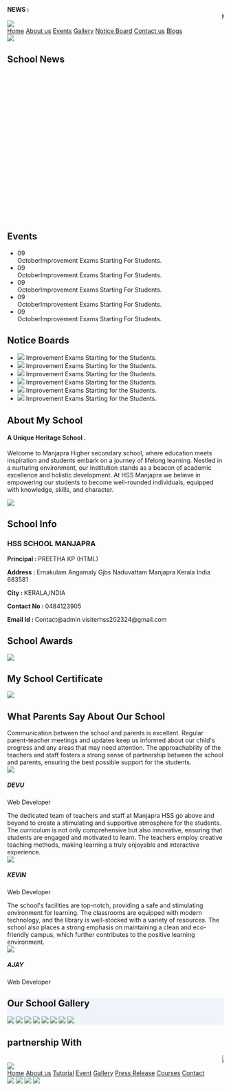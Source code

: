 <!DOCTYPE html>
<html>
<head>
<title>School Website Template</title>
<link rel="stylesheet" href="css/style.css">
</head>
<body>
<div class="header">
<div class="container">
<b> NEWS : </b>
<marquee>
My School: Intelligence plus curiosity-that is the root of true education.
</marquee>
</div>
</div>

<div class="container">
<img src="images/logo.jpg.jpg" class="logo">

<nav>
<a href="#">Home</a>
<a href="#">About us</a>
<a href="#">Events</a>
<a href="#">Gallery</a>
<a href="#">Notice Board</a>
<a href="https://api.whatsapp.com/send/?phone=9744057871&text&type=phone_number&app_absent=0">Contact us</a>
<a href="#">Blogs</a>
</nav>
</div>

<div class="slider">
<img src="images\banner.jpg.jpg">
</div>

<div class="main-section" style="background:#f0f3fa;"></div>
<div class="container">
<div class="event">
<h2 class="heading">School News</h2>
<div>
<marquee direction="up" scrollamount="7" style="height:340px;">
<ul>
<li><i>09-October-2023 :</i> Improvement Exams Starting For Students .<img src="C:\Users\vishnu\Desktop\school website\images\new.gif.gif"><li>
<li><i>09-October-2023 :</i> Improvement Exams Starting For Students .<img src="C:\Users\vishnu\Desktop\school website\images\new.gif.gif"><li>
<li><i>09-October-2023 :</i> Improvement Exams Starting For Students .<img src="C:\Users\vishnu\Desktop\school website\images\new.gif.gif"><li>
<li><i>09-October-2023 :</i> Improvement Exams Starting For Students .<img src="C:\Users\vishnu\Desktop\school website\images\new.gif.gif"><li>
<li><i>09-October-2023 :</i> Improvement Exams Starting For Students .<img src="C:\Users\vishnu\Desktop\school website\images\new.gif.gif"><li>
<li><i>09-October-2023 :</i> Improvement Exams Starting For Students .<img src="C:\Users\vishnu\Desktop\school website\images\new.gif.gif"><li>
<li><i>09-October-2023 :</i> Improvement Exams Starting For Students .<img src="C:\Users\vishnu\Desktop\school website\images\new.gif.gif"><li>


</ul>

</marquee>
</div>
</div>
<div class="event">
<h2 class="heading">Events</h2>
<div>
<ul>
<li><span class="event-date">09 <br>
October</span>Improvement Exams Starting For Students. </li>
<li><span class="event-date">09 <br>
October</span>Improvement Exams Starting For Students. </li>
<li><span class="event-date">09 <br>
October</span>Improvement Exams Starting For Students. </li>
<li><span class="event-date">09 <br>
October</span>Improvement Exams Starting For Students. </li>
<li><span class="event-date">09 <br>
October</span>Improvement Exams Starting For Students. </li>

</ul>
</div>
</div>

<div class="event">
<h2 class="heading">Notice Boards</h2>
<div>
<ul>
<li><img src="images/folder.png"> Improvement Exams Starting for the  Students.</li>
<li><img src="images/folder.png"> Improvement Exams Starting for the  Students.</li>
<li><img src="images/folder.png"> Improvement Exams Starting for the  Students.</li>
<li><img src="images/folder.png"> Improvement Exams Starting for the  Students.</li>
<li><img src="images/folder.png"> Improvement Exams Starting for the  Students.</li>
<li><img src="images/folder.png"> Improvement Exams Starting for the  Students.</li>

<ul>
</div>
</div>
</div>
</div>

<div class="main-section" style="background:#f0f3fa;"></div>
<div class="container about-us">
<div>
<h2 class="heading">About My School</h2>
<h4>A Unique Heritage School .</h4>
<p>Welcome to Manjapra Higher secondary school, where education meets inspiration and students embark on a journey of lifelong learning. Nestled in a nurturing environment, our institution stands as a beacon of academic excellence and holistic development. At HSS Manjapra we believe in empowering our students to become well-rounded individuals, equipped with knowledge, skills, and character.</p>
</div>
<img src="images\about-us.jpg">
</div>
</div>

<div class="main-section award"" style="background:#f0f3fa;"></div>
<div class="container">

<div class="event">
<h2 class="heading">School Info</h2>
<div>
<h3>HSS SCHOOL MANJAPRA</h3>
<p><b>Principal : </b>PREETHA KP (HTML)</p>
<p><b>Address : </b>Ernakulam Angamaly Gjbs Naduvattam Manjapra Kerala India 683581</p>
<p><b>City : </b>KERALA,INDIA</p>
<p><b>Contact No : </b>0484123905</p>
<p><b>Email Id : </b>Contact@admin visiterhss202324@gmail.com</p>
</div>
</div>
</div>
<div class="event">
<h2 class="heading">School Awards</h2>
<div>
<img src="images\award.jpg">
</div>

<div class="event">
<h2 class="heading">My School Certificate</h2>
<div>
<img src="images\certificate.png">
</div>
</div>
</div>
</div>



<div class="main-section">
<div class="container">
<h2 class="heading"> What Parents Say About Our School</h2>
<div class="testimonial">
<div class="testimonial-text">
Communication between the school and parents is excellent. Regular parent-teacher meetings and updates keep us informed about our child's progress and any areas that may need attention. The approachability of the teachers and staff fosters a strong sense of partnership between the school and parents, ensuring the best possible support for the students.
</div>
<div class="testimonial-detail">
<div class="testimonial">
<img src="images\testimonial-1.jpg">
</div>
<div class="testimonial-name">
<h5>DEVU</h5>
<p>Web Developer</p>
</div>
</div>
</div>
<div class="testimonial">
<div class="testimonial-text">
The dedicated team of teachers and staff at Manjapra HSS go above and beyond to create a stimulating and supportive atmosphere for the students. The curriculum is not only comprehensive but also innovative, ensuring that students are engaged and motivated to learn. The teachers employ creative teaching methods, making learning a truly enjoyable and interactive experience.

</div>
<div class="testimonial-detail">
<div class="testimonial-img">
<img src="images\testimonial-2.jpg">
</div>
<div class="testimonial-name">
<h5>KEVIN</h5>
</p>Web Developer</p>
</div>
</div>
</div>
<div class="testimonial">
<div class="testimonial-text">
The school's facilities are top-notch, providing a safe and stimulating environment for learning. The classrooms are equipped with modern technology, and the library is well-stocked with a variety of resources. The school also places a strong emphasis on maintaining a clean and eco-friendly campus, which further contributes to the positive learning environment.
</div>
<div class="testimonial-detail">
<div class="testimonial-img">
<img src="images\testimonial-3.jpg">
</div>
<div class="testimonial-name">
<h5>AJAY</h5>
</p>Web Developer</p>
</div>
</div>
</div>

<div class="main-section gallery" style="background:#f0f3fa;">
<div class="container">
<h2 class="heading"> Our School Gallery </h2>
<img src="images\gallery-1.jpg">
<img src="images\gallery-2.jpg">
<img src="images\gallery-3.jpg">
<img src="images\gallery-4.jpg">
<img src="images\gallery-5.jpg">
<img src="images\gallery-6.jpg">
<img src="images\gallery-7.jpg">
<img src="images\gallery-8.jpg">
</div>
</div>

<div class="main-section">
<div class="container">
<h2 class="heading"> partnership With</h2>
<marquee class="placement" direction="left" scrollamount="10">

<img src="images\placement.jpg">
</marquee>
</div>
</div>

<div class="footer">
<div class="container">
<div class="footer-sect">
<img src="images\footer.jpg.jpg">
</div>

<div class="footer-sect">
<a href="#">Home</a>
<a href="#">About us</a>
<a href="#">Tutorial</a>
<a href="#">Event</a>
<a href="#">Gallery</a>
<a href="#">Press Release</a>
<a href="#">Courses</a>
<a href="https://wa.me/">Contact</a>
</div>

<div class="footer-sect">
<img src="images/icon-fb.png">
<img src="images/icon-tw.png">
<img src="images/icon-in.png">
<img src="images/icon-li.png">
</div>
</div>
</div>
</body>
</html>
